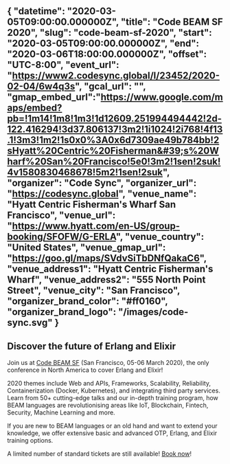 {
  "datetime": "2020-03-05T09:00:00.000000Z",
  "title": "Code BEAM SF 2020",
  "slug": "code-beam-sf-2020",
  "start": "2020-03-05T09:00:00.000000Z",
  "end": "2020-03-06T18:00:00.000000Z",
  "offset": "UTC-8:00",
  "event_url": "https://www2.codesync.global/l/23452/2020-02-04/6w4q3s",
  "gcal_url": "",
  "gmap_embed_url":"https://www.google.com/maps/embed?pb=!1m14!1m8!1m3!1d12609.251994494442!2d-122.416294!3d37.806137!3m2!1i1024!2i768!4f13.1!3m3!1m2!1s0x0%3A0x6d7309ae49b784bb!2sHyatt%20Centric%20Fisherman&#39;s%20Wharf%20San%20Francisco!5e0!3m2!1sen!2suk!4v1580830468678!5m2!1sen!2suk",
  "organizer": "Code Sync",
  "organizer_url": "https://codesync.global",
  "venue_name": "Hyatt Centric Fisherman's Wharf San Francisco",
  "venue_url": "https://www.hyatt.com/en-US/group-booking/SFOFW/G-ERLA",
  "venue_country": "United States",
  "venue_gmap_url": "https://goo.gl/maps/SVdvSiTbDNfQakaC6",
  "venue_address1": "Hyatt Centric Fisherman's Wharf",
  "venue_address2": "555 North Point Street",
  "venue_city": "San Francisco",
  "organizer_brand_color": "#ff0160",
  "organizer_brand_logo": "/images/code-sync.svg"
}
---
Discover the future of Erlang and Elixir
---
Join us at [Code BEAM SF](https://www2.codesync.global/l/23452/2020-02-04/6w4q3s) (San Francisco, 05-06 March 2020), the only conference in North America to cover Erlang and Elixir! 

2020 themes include Web and APIs, Frameworks, Scalability, Reliability, Containerization (Docker, Kubernetes), and integrating third party services. Learn from 50+ cutting-edge talks and our in-depth training program, how BEAM languages are revolutionising areas like IoT, Blockchain, Fintech, Security, Machine Learning and more. 

If you are new to BEAM languages or an old hand and want to extend your knowledge, we offer extensive basic and advanced OTP, Erlang, and Elixir training options.

A limited number of standard tickets are still available! [Book now](https://www2.codesync.global/l/23452/2020-02-04/6w4q3x)!
